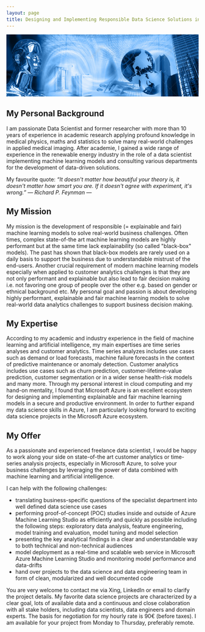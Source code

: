 ```yaml
---
layout: page
title: Designing and Implementing Responsible Data Science Solutions in Microsoft Azure with Special Focus on Customer Analytics and Time Series Forecasting
---
```

![screenshot](images/artificial_intelligence.png)


## My Personal Background
I am passionate Data Scientist and former researcher with more than 10 years of experience in academic research applying profound knowledge in medical physics, maths and statistics to solve many real-world challenges in applied medical imaging. After academie, I gained a wide range of experience in the renewable energy industry in the role of a data scientist implementing machine learning models and consulting various departments for the development of data-driven solutions.

My favourite quote:
*“It doesn't matter how beautiful your theory is, it doesn't matter how smart you are. If it doesn't agree with experiment, it's wrong.” ― Richard P. Feynman ―*
## My Mission
My mission is the development of responsible (= explainable and fair) machine learning models to solve real-world business challenges. Often times, complex state-of-the art machine learning models are highly performant but at the same time lack explainability (so called "black-box" models). The past has shown that black-box models are rarely used on a daily basis to support the business due to understandable mistrust of the end-users. Another crucial requirement of modern machine learning models especially when applied to customer analytics challenges is that they are not only performant and explainable but also lead to fair decision making i.e. not favoring one group of people over the other e.g. based on gender or ethnical background etc. My personal goal and passion is about developing highly performant, explainable and fair machine learning models to solve real-world data analytics challenges to support business decision making.
## My Expertise
According to my academic and industry experience in the field of machine learning and artificial intelligence, my main expertises are time series analyses and customer analytics. Time series analyzes includes use cases such as demand or load forecasts, machine failure forecasts in the context of predictive maintenance or anomaly detection. Customer analytics includes use cases such as churn prediction, customer-lifetime-value prediction, customer segmentation or in a wider sense health-risk models and many more. 
Through my personal interest in cloud computing and my hand-on mentality, I found that Microsoft Azure is an excellent ecosystem for designing and implementing explainable and fair machine learning models in a secure and productive environment. In order to further expand my data science skills in Azure, I am particularly looking forward to exciting data science projects in the Microsoft Azure ecosystem.
## My Offer
As a passionate and experienced freelance data scientist, I would be happy to work along your side on state-of-the art customer analytics or time-series analysis projects, especially in Microsoft Azure, to solve your business challenges by leveraging the power of data combined with machine learning and artificial intelligence.

I can help with the following challenges:
- translating business-specific questions of the specialist department into well defined data science use cases
- performing proof-of-concept (POC) studies inside and outside of Azure Machine Learning Studio as efficiently and quickly as possible including the following steps: exploratory data analysis, feature engineering, model training and evaluation, model tuning and model selection
- presenting the key analytical findings in a clear and understandable way to both technical and non-technical audiences 
- model deployment as a real-time and scalable web service in Microsoft Azure Machine Learning Studio and monitoring model performance and data-drifts 
- hand over projects to the data science and data engineering team in form of clean, modularized and well documented code

You are very welcome to contact me via Xing, LinkedIn or email to clarify the project details. My favorite data science projects are characterized by a clear goal, lots of available data and a continuous and close colaboration with all stake holders, including data scientists, data engineers and domain experts. The basis for negotiation for my hourly rate is 90€ (before taxes). I am available for your project from Monday to Thursday, preferably remote.
